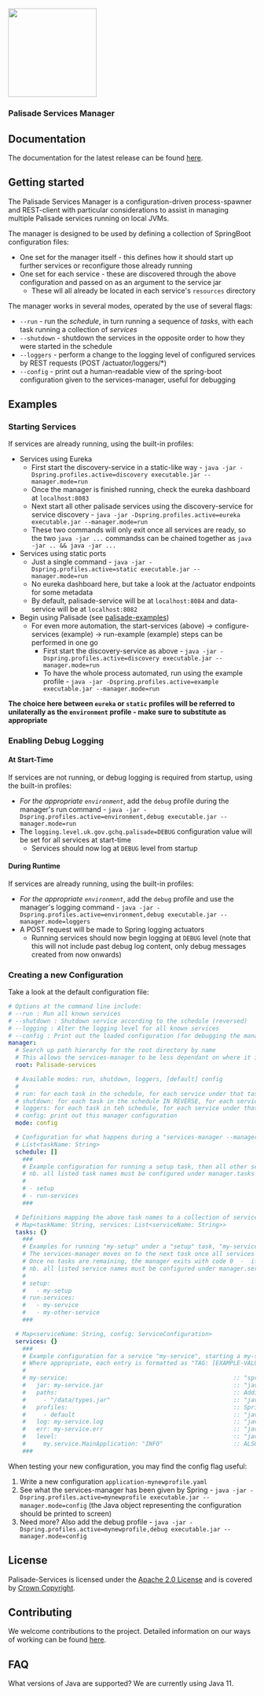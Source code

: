 <!---
Copyright 2020 Crown Copyright

Licensed under the Apache License, Version 2.0 (the "License");
you may not use this file except in compliance with the License.
You may obtain a copy of the License at

  http://www.apache.org/licenses/LICENSE-2.0

Unless required by applicable law or agreed to in writing, software
distributed under the License is distributed on an "AS IS" BASIS,
WITHOUT WARRANTIES OR CONDITIONS OF ANY KIND, either express or implied.
See the License for the specific language governing permissions and
limitations under the License.
--->

<!---
The contents of this file are under substitution in the build process - maven's `process-resources` stage will substitute executable(dot)jar for this: executable.jar
The source for this file can be found at `services-manager/src/resources/doc/README-TEMPLATE.md`
--->

# <img src="../logos/logo.svg" width="180">

### Palisade Services Manager



## Documentation

The documentation for the latest release can be found [here](https://gchq.github.io/Palisade).



## Getting started

The Palisade Services Manager is a configuration-driven process-spawner and REST-client with particular considerations to assist in managing multiple Palisade services running on local JVMs.

The manager is designed to be used by defining a collection of SpringBoot configuration files:
 * One set for the manager itself - this defines how it should start up further services or reconfigure those already running
 * One set for each service - these are discovered through the above configuration and passed on as an argument to the service jar
    * These wll all already be located in each service's `resources` directory
 
 The manager works in several modes, operated by the use of several flags:
 * `--run` - run the *schedule*, in turn running a sequence of *tasks*, with each task running a collection of *services*
 * `--shutdown` - shutdown the services in the opposite order to how they were started in the schedule
 * `--loggers` - perform a change to the logging level of configured services by REST requests (POST /actuator/loggers/*)
 * `--config` - print out a human-readable view of the spring-boot configuration given to the services-manager, useful for debugging
 
 
 
## Examples

### Starting Services
If services are already running, using the built-in profiles:  
 * Services using Eureka 
   * First start the discovery-service in a static-like way - `java -jar -Dspring.profiles.active=discovery executable.jar --manager.mode=run` 
   * Once the manager is finished running, check the eureka dashboard at `localhost:8083` 
   * Next start all other palisade services using the discovery-service for service discovery - `java -jar -Dspring.profiles.active=eureka executable.jar --manager.mode=run` 
   * These two commands will only exit once all services are ready, so the two `java -jar ...` commandss can be chained together as `java -jar .. && java -jar ...`
 * Services using static ports
   * Just a single command - `java -jar -Dspring.profiles.active=static executable.jar --manager.mode=run` 
   * No eureka dashboard here, but take a look at the /actuator endpoints for some metadata 
   * By default, palisade-service will be at `localhost:8084` and data-service will be at `localhost:8082` 
 * Begin using Palisade (see [palisade-examples](https://github.com/gchq/Palisade-examples)) 
   * For even more automation, the start-services (above) -> configure-services (example) -> run-example (example) steps can be performed in one go 
     * First start the discovery-service as above - `java -jar -Dspring.profiles.active=discovery executable.jar --manager.mode=run` 
     * To have the whole process automated, run using the example profile - `java -jar -Dspring.profiles.active=example executable.jar --manager.mode=run`

**The choice here between `eureka` or `static` profiles will be referred to unilaterally as the `environment` profile - make sure to substitute as appropriate**  



### Enabling Debug Logging

#### At Start-Time
If services are not running, or debug logging is required from startup, using the built-in profiles:  
 * *For the appropriate `environment`*, add the `debug` profile during the manager's run command - `java -jar -Dspring.profiles.active=environment,debug executable.jar --manager.mode=run` 
 * The `logging.level.uk.gov.gchq.palisade=DEBUG` configuration value will be set for all services at start-time 
   * Services should now log at `DEBUG` level from startup  
 
#### During Runtime
If services are already running, using the built-in profiles:  
 * *For the appropriate `environment`*, add the `debug` profile and use the manager's logging command - `java -jar -Dspring.profiles.active=environment,debug executable.jar --manager.mode=loggers`
 * A POST request will be made to Spring logging actuators 
   * Running services should now begin logging at `DEBUG` level (note that this will not include past debug log content, only debug messages created from now onwards)  



### Creating a new Configuration
Take a look at the default configuration file:
```yaml
# Options at the command line include:
# --run : Run all known services
# --shutdown : Shutdown service according to the schedule (reversed)
# --logging : Alter the logging level for all known services
# --config : Print out the loaded configuration (for debugging the manager)
manager:
  # Search up path hierarchy for the root directory by name
  # This allows the services-manager to be less dependant on where it is located and where it was run from
  root: Palisade-services

  # Available modes: run, shutdown, loggers, [default] config
  #
  # run: for each task in the schedule, for each service under that task, start the jar file and wait until healthy (GET /actuator/health) or exited
  # shutdown: for each task in the schedule IN REVERSE, for each service under that task, shutdown the service (POST /actuator/shutdown)
  # loggers: for each task in teh schedule, for each service under that task, change the logging level of the running service to the configured value (POST /actuator/loggers/*)
  # config: print out this manager configuration
  mode: config

  # Configuration for what happens during a "services-manager --manager.mode=run"
  # List<taskName: String>
  schedule: []
    ###
    # Example configuration for running a setup task, then all other services
    # nb. all listed task names must be configured under manager.tasks
    #
    # - setup
    # - run-services
    ###

  # Definitions mapping the above task names to a collection of services
  # Map<taskName: String, services: List<serviceName: String>>
  tasks: {}
    ###
    # Examples for running "my-setup" under a "setup" task, "my-service" and "my-other-service" in parallel under a "run-services" task
    # The services-manager moves on to the next task once all services for the current task are either running healthily (/actuator/health) or exited with code 0
    # Once no tasks are remaining, the manager exits with code 0  -  if a task errors, the manager exits with that code
    # nb. all listed service names must be configured under manager.services
    #
    # setup:
    #   - my-setup
    # run-services:
    #   - my-service
    #   - my-other-service
    ###

  # Map<serviceName: String, config: ServiceConfiguration>
  services: {}
    ###
    # Example configuration for a service "my-service", starting a my-service.jar with a runtime-loaded /data/types.jar
    # Where appropriate, each entry is formatted as "TAG: [EXAMPLE-VALUE] :: IMPLEMENTATION-DETAIL   - DESCRIPTION"
    #
    # my-service:                                               :: "spring.application.name=${my-service}"   - tag for the service being managed, should match with the service's web.client key (the value will then be resolved later, see eureka vs static)
    #   jar: my-service.jar                                     :: "java -jar ${jar}"   - executable jar file with main entry point
    #   paths:                                                  :: Additional (external) libraries to dynamically load at runtime (e.g. example library)
    #     - "/data/types.jar"                                   :: "java -Dloader.path=${paths[0]},${paths[1]}"
    #   profiles:                                               :: Spring Boot profiles to enable, comma-separated list
    #     - default                                             :: "java -Dspring.profiles.active=${profiles[0]},${profiles[1]}"
    #   log: my-service.log                                     :: "java [args] > ${log}"   - logging output filepath, singleton filepath
    #   err: my-service.err                                     :: "java [args] 2> ${err}"   - error output filepath, singleton filepath
    #   level:                                                  :: "java -Dlogging.level.${level.key}=${level.value}"   - same format as spring's standard logging changes, classpath-loglevel map
    #     my.service.MainApplication: "INFO"                    :: ALSO http POST address /actuator/loggers/${key}, body "configuredLevel=${value}"   - classpath to change and logging level to change to
    ###
```
When testing your new configuration, you may find the config flag useful:
 1. Write a new configuration `application-mynewprofile.yaml`
 1. See what the services-manager has been given by Spring - `java -jar -Dspring.profiles.active=mynewprofile executable.jar --manager.mode=config` (the Java object representing the configuration should be printed to screen)  
 1. Need more? Also add the debug profile - `java -jar -Dspring.profiles.active=mynewprofile,debug executable.jar --manager.mode=config`  
 
 

## License

Palisade-Services is licensed under the [Apache 2.0 License](https://www.apache.org/licenses/LICENSE-2.0) and is covered by [Crown Copyright](https://www.nationalarchives.gov.uk/information-management/re-using-public-sector-information/copyright-and-re-use/crown-copyright/).



## Contributing

We welcome contributions to the project. Detailed information on our ways of working can be found [here](https://gchq.github.io/Palisade/doc/other/ways_of_working.html).



## FAQ

What versions of Java are supported? We are currently using Java 11.
